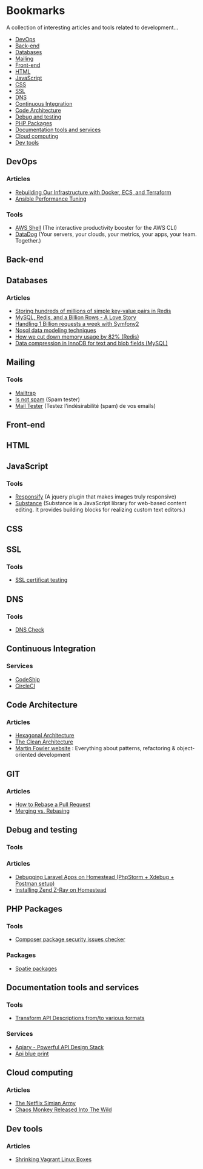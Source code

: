# Bookmarks

A collection of interesting articles and tools related to development...

- [DevOps](#devops)
- [Back-end](#back-end)
- [Databases](#databases)
- [Mailing](#mailing)
- [Front-end](#front-end)
- [HTML](#html)
- [JavaScript](#javascript)
- [CSS](#css)
- [SSL](#ssl)
- [DNS](#dns)
- [Continuous Integration](#continuous-integration)
- [Code Architecture](#code-architecture)
- [Debug and testing](#debug-and-testing)
- [PHP Packages](#php-packages)
- [Documentation tools and services](#documentation-tools-and-services)
- [Cloud computing](#cloud-computing)
- [Dev tools](#dev-tools)

## DevOps

### Articles

- [Rebuilding Our Infrastructure with Docker, ECS, and Terraform](https://segment.com/blog/rebuilding-our-infrastructure)
- [Ansible Performance Tuning](http://www.ansible.com/blog/ansible-performance-tuning)

### Tools

- [AWS Shell](https://github.com/awslabs/aws-shell) (The interactive productivity booster for the AWS CLI)
- [DataDog](https://www.datadoghq.com) (Your servers, your clouds, your metrics, your apps, your team. Together.)

## Back-end

## Databases

### Articles

- [Storing hundreds of millions of simple key-value pairs in Redis](http://instagram-engineering.tumblr.com/post/12202313862/storing-hundreds-of-millions-of-simple-key-value)
- [MySQL, Redis, and a Billion Rows - A Love Story](http://www.justincarmony.com/blog/2011/05/23/mysql-redis-and-a-billion-rows-a-love-story/)
- [Handling 1 Billion requests a week with Symfony2](http://labs.octivi.com/handling-1-billion-requests-a-week-with-symfony2/)
- [Nosql data modeling techniques](https://highlyscalable.wordpress.com/2012/03/01/nosql-data-modeling-techniques/)
- [How we cut down memory usage by 82% (Redis)](http://labs.octivi.com/how-we-cut-down-memory-usage-by-82/)
- [Data compression in InnoDB for text and blob fields (MySQL)](https://www.percona.com/blog/2012/05/30/data-compression-in-innodb-for-text-and-blob-fields/)

## Mailing

### Tools

- [Mailtrap](https://mailtrap.io/)
- [Is not spam](http://isnotspam.com/) (Spam tester)
- [Mail Tester](http://www.mail-tester.com/) (Testez l'indésirabilité (spam) de vos emails)

## Front-end

## HTML

## JavaScript

### Tools

- [Responsify](http://responsifyjs.space/) (A jquery plugin that makes images truly responsive)
- [Substance](http://substance.io/) (Substance is a JavaScript library for web-based content editing. It provides building blocks for realizing custom text editors.)

## CSS

## SSL

### Tools

- [SSL certificat testing](https://www.ssllabs.com/ssltest/analyze.html)

## DNS

### Tools

- [DNS Check](http://www.dnsinspect.com/)

## Continuous Integration

### Services

- [CodeShip](https://codeship.com/)
- [CircleCI](https://circleci.com/)

## Code Architecture

### Articles

- [Hexagonal Architecture](http://fideloper.com/hexagonal-architecture)
- [The Clean Architecture](https://blog.8thlight.com/uncle-bob/2012/08/13/the-clean-architecture.html)
- [Martin Fowler website](http://martinfowler.com/) : Everything about patterns, refactoring & object-oriented development

## GIT

### Articles

- [How to Rebase a Pull Request](https://github.com/edx/edx-platform/wiki/How-to-Rebase-a-Pull-Request)
- [Merging vs. Rebasing](https://www.atlassian.com/git/tutorials/merging-vs-rebasing/)

## Debug and testing

### Tools

### Articles
- [Debugging Laravel Apps on Homestead (PhpStorm + Xdebug + Postman setup)](http://blog.elenakolevska.com/debugging-laravel-on-homestead/)
- [Installing Zend Z-Ray on Homestead](https://laravel-news.com/2015/08/installing-zend-z-ray-on-homestead/)

## PHP Packages

### Tools

- [Composer package security issues checker](https://security.sensiolabs.org/)

### Packages

- [Spatie packages](https://spatie.be/opensource)

## Documentation tools and services

### Tools

- [Transform API Descriptions from/to various formats](https://apitransformer.com/)

### Services

- [Apiary - Powerful API Design Stack](https://apiary.io/)
- [Api blue print](https://apiblueprint.org/)

## Cloud computing

### Articles

- [The Netflix Simian Army](http://techblog.netflix.com/2011/07/netflix-simian-army.html)
- [Chaos Monkey Released Into The Wild](http://techblog.netflix.com/2012/07/chaos-monkey-released-into-wild.html)

## Dev tools

### Articles

- [Shrinking Vagrant Linux Boxes](http://andrewdeponte.com/2013/10/29/shrinking-vagrant-linux-boxes.html)
